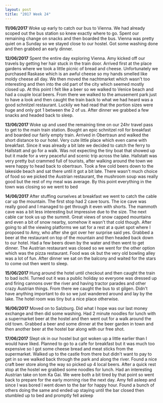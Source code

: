 ```yaml
---
layout: post
title: "2017 Week 24"
---
```


**11/06/2017** Woke up early to catch our bus to Vienna. We had already scoped out the bus station so knew exactly where to go. Spent our remaining change on snacks and then boarded the bus. Vienna was pretty quiet on a Sunday so we stayed close to our hostel. Got some washing done and then grabbed an early dinner.

**12/06/2017** Spent the entire day exploring Vienna. Amy kicked off our travels by getting her hair stuck in the train door. Arrived first at the place gardens where we took a little picnic of bread and cheese. Unfortunately we purchased Raskase which is an awful cheese so my hands smelled like moldy cheese all day. We then moved the nachtmarket which wasn't too interesting and then into the old part of the city which seemed mostly closed up. At this point I felt like a beer so we walked to Venice beach and had a couple local beers. From there we walked to the amusement park just to have a look and then caught the train back to what we had heard was a good schnitzel restaurant. Luckily we had read that the portion sizes were huge and only got 1 between the 2 of us. After dinner we grabbed a few snacks and headed back to sleep.

**13/06/2017** Woke up and used the remaining time on our 24hr travel pass to get to the main train station. Bought an epic schnitzel roll for breakfast and boarded our fairly empty train. Arrived in Obertraun and walked the short distance to our hotel. Very cute little place which even came with breakfast. Since it was already a bit late we decided to catch the ferry to Hallstatt and go for a walk. Was not expecting the tiny boat that showed up but it made for a very peaceful and scenic trip across the lake. Hallstatt was very pretty but crammed full of tourists, after walking around the town we were happy to head back to obertraun. Took a few cold beers down to the lakeside beach and sat there until it got a bit late. There wasn't much choice of food so we picked the Austrian restaurant, the mushroom soup was really good but the rest of my meal was average. By this point everything in the town was closing so we went to bed

**14/06/2017** After stuffing ourselves at breakfast we went to catch the cable car up the mountain. The first stop had 2 cave tours. The ice cave was really good and I managed to get through it even with shorts. The mammoth cave was a bit less interesting but impressive due to the size. The next cable car took us up the summit. Great views of snow capped mountains and even a bit of snow nearby, somehow it wasn't that cold though. After going to all the viewing platforms we sat for a rest at a quiet spot where I proposed to Amy, who after she got over her surprise said yes. Grabbed a beer at the restaurant on top of the mountain and then headed back down to our hotel. Had a few beers down by the water and then went to get dinner. The Austrian restaurant was closed so we went for the other option which was the pizza restaurant. Food was ok but the very old bowling alley was a lot of fun. After dinner we sat on the balcony and waited for the stars to come out then went to sleep.

**15/06/2017** Hung around the hotel until checkout and then caught the train to bad ischl. Turned out it was a public holiday so everyone was dressed up and firing cannons over the river and having tractor parades and other crazy Austrian things. From there we caught the bus to st gilgen. Didn't have anything important to do so we just wandered around and lay by the lake. The hotel room was tiny but a nice place otherwise.

**16/06/2017** Moved on to Salzburg. Did what I hope was our last money exchange and then did some washing. Had 2 minute noodles for lunch with a supermarket beer at the hostel and then went out for a walk around the old town. Grabbed a beer and some dinner at the beer garden in town and then another beer at the hostel bar along with our free shot.

**17/06/2017** Slept ok in our hostel but got woken up a little earlier than I would have liked. Planned to go to a cafe for breakfast but it was much too expensive so I got some cheese bread and meat sticks from the supermarket. Walked up to the castle from there but didn't want to pay to get in so we walked back through the park and along the river. Found a nice craft beer store along the way so picked up 4 local beers. After a quick rest stop at the hostel we grabbed some noodles for lunch. Had an interesting Austrian take on tom Ka Gai. We were both a bit tired by that point so went back to prepare for the early morning rise the next day. Amy fell asleep and since I was bored I went down to the bar for happy hour. Found a bunch of others doing the same and ended up staying until the bar closed then stumbled up to bed and promptly fell asleep